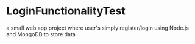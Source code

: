 # LoginFunctionalityTest
a small web app project where user's simply register/login using Node.js and MongoDB to store data
